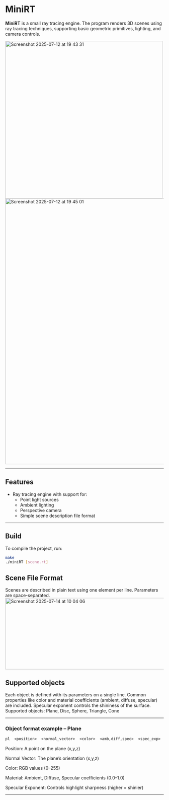 # MiniRT
**MiniRT** is a small ray tracing engine. The program renders 3D scenes using ray tracing techniques, supporting basic geometric primitives, lighting, and camera controls.

<img height="500" alt="Screenshot 2025-07-12 at 19 43 31" src="https://github.com/user-attachments/assets/ce1c665e-c92e-4a14-b799-bfb0dc1fe4c1" />

<img width="1169" height="845" alt="Screenshot 2025-07-12 at 19 45 01" src="https://github.com/user-attachments/assets/9728a0a8-00f3-42e4-9b3c-92e847459d17" />

---

## Features

- Ray tracing engine with support for:
  - Point light sources
  - Ambient lighting
  - Perspective camera
  - Simple scene description file format

---

## Build

To compile the project, run:

```bash
make
./miniRT [scene.rt]
```


## Scene File Format

Scenes are described in plain text using one element per line. Parameters are space-separated.
<img width="674" height="227" alt="Screenshot 2025-07-14 at 10 04 06" src="https://github.com/user-attachments/assets/cce3fe11-25c2-420c-bbff-eb0d5c95e7b6" />

## Supported objects

Each object is defined with its parameters on a single line. Common properties like color and material coefficients (ambient, diffuse, specular) are included. Specular exponent controls the shininess of the surface. Supported objects: Plane, Disc, Sphere, Triangle, Cone

---

### Object format example – Plane

```txt
pl  <position>  <normal_vector>  <color>  <amb,diff,spec>  <spec_exp>  [optional label]
```
Position: A point on the plane (x,y,z)

Normal Vector: The plane’s orientation (x,y,z)

Color: RGB values (0–255)

Material: Ambient, Diffuse, Specular coefficients (0.0–1.0)

Specular Exponent: Controls highlight sharpness (higher = shinier)

---

